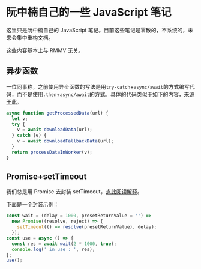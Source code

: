 # 阮中楠自己的一些 JavaScript 笔记

这里只是阮中楠自己的 JavaScript 笔记。目前这些笔记是零散的，不系统的，未来会集中重构文档。

这些内容基本上与 RMMV 无关。

## 异步函数

一位同事称，之前使用异步函数的写法是用`try-catch`+`async/await`的方式编写代码，而不是使用`.then`+`async/await`的方式。具体的代码类似于如下的内容，[来源于此](https://developer.mozilla.org/zh-CN/docs/Web/JavaScript/Reference/Statements/async_function#使用async函数重写_promise_链)。

```js
async function getProcessedData(url) {
  let v;
  try {
    v = await downloadData(url);
  } catch (e) {
    v = await downloadFallbackData(url);
  }
  return processDataInWorker(v);
}
```

## Promise+setTimeout

我们总是用 Promise 去封装 setTimeout，[点此阅读解释](https://developer.mozilla.org/zh-CN/docs/Web/JavaScript/Guide/Using_promises#在旧式回调_api_中创建_promise)。

下面是一个封装示例：

```js
const wait = (delay = 1000, presetReturnValue = '') =>
  new Promise((resolve, reject) => {
    setTimeout(() => resolve(presetReturnValue), delay);
  });
const use = async () => {
  const res = await wait(2 * 1000, true);
  console.log(' in use : ', res);
};
use();
```
